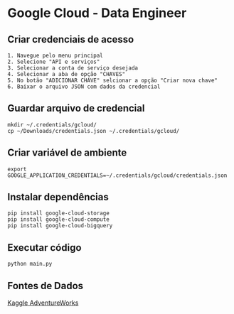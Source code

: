 # Google Cloud - Data Engineer

## Criar credenciais de acesso

```text
1. Navegue pelo menu principal
2. Selecione "API e serviços"
3. Selecionar a conta de serviço desejada
4. Selecionar a aba de opção "CHAVES"
5. No botão "ADICIONAR CHAVE" selcionar a opção "Criar nova chave"
6. Baixar o arquivo JSON com dados da credencial 
```

## Guardar arquivo de credencial

```shell
mkdir ~/.credentials/gcloud/
cp ~/Downloads/credentials.json ~/.credentials/gcloud/
```

## Criar variável de ambiente

```shell
export GOOGLE_APPLICATION_CREDENTIALS=~/.credentials/gcloud/credentials.json
```

## Instalar dependências

```shell
pip install google-cloud-storage
pip install google-cloud-compute
pip install google-cloud-bigquery
```

## Executar código

```shell
python main.py
```

## Fontes de Dados

  [Kaggle AdventureWorks](https://www.kaggle.com/datasets/ukveteran/adventure-works)